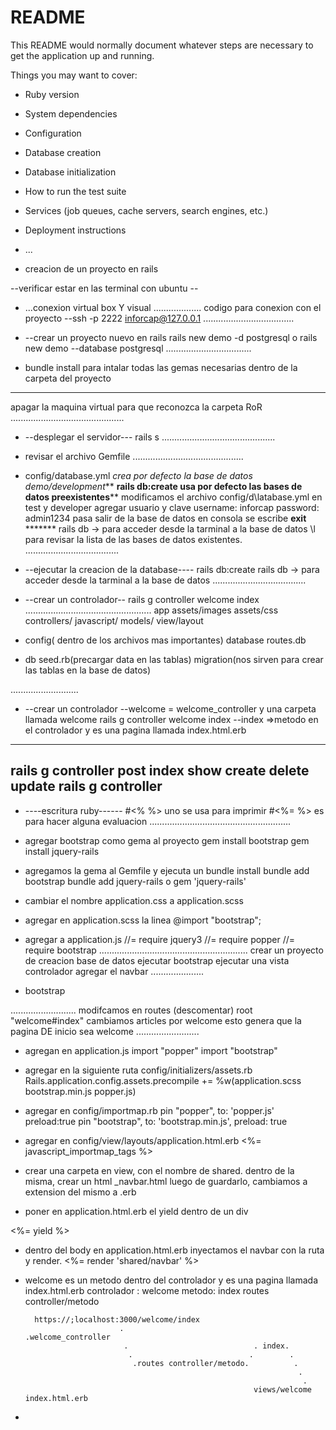 # README

This README would normally document whatever steps are necessary to get the
application up and running.

Things you may want to cover:

* Ruby version

* System dependencies

* Configuration

* Database creation

* Database initialization

* How to run the test suite

* Services (job queues, cache servers, search engines, etc.)

* Deployment instructions

* ...
* creacion de un proyecto en rails

--verificar estar en las terminal con ubuntu --

* ...conexion virtual box Y visual ...................
codigo para conexion con el proyecto
--ssh -p 2222 inforcap@127.0.0.1
....................................

* --crear un proyecto nuevo en rails
rails new demo -d postgresql
o
rails new demo --database postgresql
..................................

* bundle install para intalar todas las gemas necesarias dentro de la carpeta del proyecto
-------------------------------------
apagar la maquina virtual para que reconozca la carpeta RoR
.............................................
* --desplegar el servidor---
rails s
.............................................
* revisar el archivo Gemfile
............................................
* config/database.yml
*crea por defecto la base de datos demo/development***
****rails db:create usa por defecto las bases de datos preexistentes******
modificamos el archivo config/d\latabase.yml en test y developer
agregar usuario y clave
username: inforcap
password: admin1234
pasa salir de la base de datos en consola se escribe **exit** *******
rails db -> para acceder desde la tarminal a la base de datos 
\l para revisar la lista de las bases de datos existentes.
 .....................................
* --ejecutar la creacion de la database----
rails db:create
rails db -> para acceder desde la tarminal a la base de datos 
 .....................................
* --crear un controlador--
rails g controller welcome index
..................................................
app
    assets/images 
    assets/css
    controllers/
    javascript/
    models/
    view/layout

* config( dentro de los archivos mas importantes)
    database
    routes.db

* db
    seed.rb(precargar data en las tablas)
    migration(nos sirven para crear las tablas en la base de datos)

...........................

* --crear un controlador
--welcome = welcome_controller y una carpeta llamada welcome
rails g controller welcome index
--index =>metodo en el controlador y es una pagina llamada index.html.erb
--------------------------------------------------------
rails g controller post index show create  delete update 
rails g controller 
--------------------------------------------------------
* ----escritura ruby------
#<% %> uno se usa para imprimir 
#<%= %> es para hacer alguna evaluacion 
........................................................
* agregar bootstrap como gema al proyecto
gem install bootstrap
gem install jquery-rails

* agregamos la gema al Gemfile y ejecuta un bundle install
bundle add bootstrap
bundle add jquery-rails o gem 'jquery-rails'

* cambiar el nombre application.css a application.scss

* agregar en application.scss la linea
@import "bootstrap";

* agregar a application.js 
//= require jquery3
//= require popper
//= require bootstrap
...........................................................
crear un proyecto de 
creacion base de datos
ejecutar bootstrap
ejecutar una vista
controlador
agregar el navbar
.....................
* bootstrap

..........................
modifcamos en routes (descomentar)
 root "welcome#index"
       cambiamos articles por welcome
 esto genera que la pagina DE inicio sea welcome
 .........................

* agregan en application.js
import "popper"
import "bootstrap"

 

* agregar en la siguiente ruta 
config/initializers/assets.rb
Rails.application.config.assets.precompile += %w(application.scss bootstrap.min.js popper.js)

* agregar en config/importmap.rb
pin "popper", to: 'popper.js' preload:true
pin "bootstrap", to: 'bootstrap.min.js', preload: true

* agregar en config/view/layouts/application.html.erb
<%= javascript_importmap_tags %>

* crear una carpeta en view, con el nombre de shared. dentro de la misma, crear un html 
_navbar.html
luego de guardarlo, cambiamos a extension del mismo a .erb

* poner en application.html.erb el yield dentro de un div
<div class="container">
    <%= yield %>
    </div>


*  dentro del body en application.html.erb inyectamos el navbar con la ruta y render.
<%= render 'shared/navbar' %>    

* welcome es un metodo dentro del controlador y es una pagina llamada index.html.erb
controlador : welcome  metodo: index
        routes
        controller/metodo
    
        https://;localhost:3000/welcome/index
                           .                              .welcome_controller
                            .                            . index.
                             .                          .        .
                              .routes controller/metodo.          .
                                                                   .
                                                                    .
                                                         views/welcome index.html.erb
                    
 




* 


